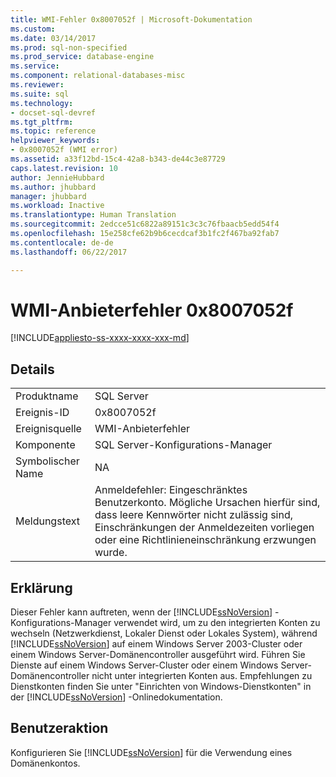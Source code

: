 ```yaml
---
title: WMI-Fehler 0x8007052f | Microsoft-Dokumentation
ms.custom: 
ms.date: 03/14/2017
ms.prod: sql-non-specified
ms.prod_service: database-engine
ms.service: 
ms.component: relational-databases-misc
ms.reviewer: 
ms.suite: sql
ms.technology:
- docset-sql-devref
ms.tgt_pltfrm: 
ms.topic: reference
helpviewer_keywords:
- 0x8007052f (WMI error)
ms.assetid: a33f12bd-15c4-42a8-b343-de44c3e87729
caps.latest.revision: 10
author: JennieHubbard
ms.author: jhubbard
manager: jhubbard
ms.workload: Inactive
ms.translationtype: Human Translation
ms.sourcegitcommit: 2edcce51c6822a89151c3c3c76fbaacb5edd54f4
ms.openlocfilehash: 15e258cfe62b9b6cecdcaf3b1fc2f467ba92fab7
ms.contentlocale: de-de
ms.lasthandoff: 06/22/2017

---
```

# <a name="wmi-provider-error-0x8007052f"></a>WMI-Anbieterfehler 0x8007052f
[!INCLUDE[appliesto-ss-xxxx-xxxx-xxx-md](../includes/appliesto-ss-xxxx-xxxx-xxx-md.md)]
    
## <a name="details"></a>Details  
  
|||  
|-|-|  
|Produktname|SQL Server|  
|Ereignis-ID|0x8007052f|  
|Ereignisquelle|WMI-Anbieterfehler|  
|Komponente|SQL Server-Konfigurations-Manager|  
|Symbolischer Name|NA|  
|Meldungstext|Anmeldefehler: Eingeschränktes Benutzerkonto. Mögliche Ursachen hierfür sind, dass leere Kennwörter nicht zulässig sind, Einschränkungen der Anmeldezeiten vorliegen oder eine Richtlinieneinschränkung erzwungen wurde.|  
  
## <a name="explanation"></a>Erklärung  
 Dieser Fehler kann auftreten, wenn der [!INCLUDE[ssNoVersion](../includes/ssnoversion-md.md)] -Konfigurations-Manager verwendet wird, um zu den integrierten Konten zu wechseln (Netzwerkdienst, Lokaler Dienst oder Lokales System), während [!INCLUDE[ssNoVersion](../includes/ssnoversion-md.md)] auf einem Windows Server 2003-Cluster oder einem Windows Server-Domänencontroller ausgeführt wird. Führen Sie Dienste auf einem Windows Server-Cluster oder einem Windows Server-Domänencontroller nicht unter integrierten Konten aus. Empfehlungen zu Dienstkonten finden Sie unter "Einrichten von Windows-Dienstkonten" in der [!INCLUDE[ssNoVersion](../includes/ssnoversion-md.md)] -Onlinedokumentation.  
  
## <a name="user-action"></a>Benutzeraktion  
 Konfigurieren Sie [!INCLUDE[ssNoVersion](../includes/ssnoversion-md.md)] für die Verwendung eines Domänenkontos.  
  
  

